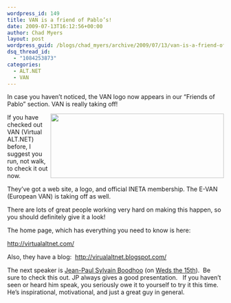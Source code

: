 ```yaml
---
wordpress_id: 149
title: VAN is a friend of Pablo’s!
date: 2009-07-13T16:12:56+00:00
author: Chad Myers
layout: post
wordpress_guid: /blogs/chad_myers/archive/2009/07/13/van-is-a-friend-of-pablos.aspx
dsq_thread_id:
  - "1084253873"
categories:
  - ALT.NET
  - VAN
---
```

In case you haven’t noticed, the VAN logo now appears in our “Friends of Pablo” section. VAN is really taking off!

 <img align="right" src="http://www.virtualaltnet.com/Content/Images/VAN_LOGO.png" width="403" height="150" />

If you have checked out VAN (Virtual ALT.NET) before, I suggest you run, not walk, to check it out now.

They’ve got a web site, a logo, and official INETA membership. The E-VAN (European VAN) is taking off as well.&#160; 

There are lots of great people working very hard on making this happen, so you should definitely give it a look!

The home page, which has everything you need to know is here:

<http://virtualaltnet.com/>

Also, they have a blog:&#160; <http://virualaltnet.blogspot.com/>

The next speaker is [Jean-Paul Sylvain Boodhoo](http://blog.jpboodhoo.com/) (on [Weds the 15th](http://virualaltnet.blogspot.com/2009/07/van-jean-paul-sylvain-boodhoo-in-town_12.html)).&#160; Be sure to check this out. JP always gives a good presentation.&#160;&#160; If you haven’t seen or heard him speak, you seriously owe it to yourself to try it this time. He’s inspirational, motivational, and just a great guy in general.